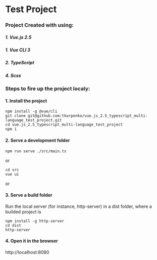 # Test Project

### Project Created with using:

##### 1. Vue.js 2.5
##### 1. Vue CLI 3
##### 2. TypeScript
##### 4. Scss

### Steps to fire up the project localy:

#### 1. Install the project
```
npm install -g @vue/cli
git clone git@github.com:tkarpenko/vue.js_2.5_typescript_multi-language_test_project.git
cd vue.js_2.5_typescript_multi-language_test_project
npm i
```

#### 2. Serve a development folder
```
npm run serve ./src/main.ts
```
or
```
cd src
vue ui
```

or
#### 3. Serve a build folder
Run the local server (for instance, http-server) in a dist folder, where a builded project is
```
npm install -g http-server
cd dist
http-server
```

#### 4. Open it in the browser
http://localhost:8080 
